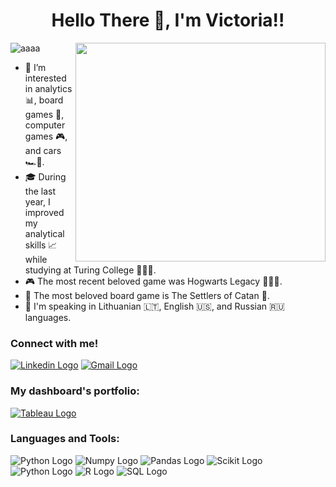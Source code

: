 <div align="center">
  <h1 style="font-size: 2em; font-weight: bold;">Hello There 👋, I'm Victoria!!</h1>
</div>

<img align="right" width="400" height="350" src="https://cdn.dribbble.com/users/2255934/screenshots/6222338/uni.gif">

<p align="left"> <img src="https://komarev.com/ghpvc/?username=aaaa&label=Profile%20views&color=0e75b6&style=flat" alt="aaaa" /> </p>

- 👀 I’m interested in analytics 📊, board games 🎲, computer games 🎮, and cars 🏎️💨.
- 🎓 During the last year, I improved my analytical skills 📈 while studying at Turing College 👩🏻‍🎓.
- 🎮 The most recent beloved game was Hogwarts Legacy 🧙🏼‍♂️.
- 🎲 The most beloved board game is The Settlers of Catan 🌾.
- 💬 I'm speaking in Lithuanian 🇱🇹, English 🇺🇸, and Russian 🇷🇺 languages.

### Connect with me!

[![Linkedin Logo](https://img.shields.io/badge/LinkedIn-0077B5?style=for-the-badge&logo=linkedin&logoColor=white)](https://linkedin.com/in/viktorija-d-132a6410b) [![Gmail Logo](https://img.shields.io/badge/Gmail-D14836?style=for-the-badge&logo=gmail&logoColor=white)](mailto:viktorijadaniene@gmail.com)

### My dashboard's portfolio:

[![Tableau Logo](https://img.shields.io/badge/Tableau-E97627?style=for-the-badge&logo=Tableau&logoColor=white)](https://public.tableau.com/app/profile/viktorija.dan/vizzes)

### Languages and Tools:

![Python Logo](https://img.shields.io/badge/Python-FFD43B?style=for-the-badge&logo=python&logoColor=blue) ![Numpy Logo](https://img.shields.io/badge/Numpy-777BB4?style=for-the-badge&logo=numpy&logoColor=white) ![Pandas Logo](https://img.shields.io/badge/Pandas-2C2D72?style=for-the-badge&logo=pandas&logoColor=white)  ![Scikit Logo](https://img.shields.io/badge/Plotly-239120?style=for-the-badge&logo=plotly&logoColor=white) ![Python Logo](https://img.shields.io/badge/scikit_learn-F7931E?style=for-the-badge&logo=scikit-learn&logoColor=white) ![R Logo](https://img.shields.io/badge/R-276DC3?style=for-the-badge&logo=r&logoColor=white) ![SQL Logo](https://img.shields.io/badge/MySQL-005C84?style=for-the-badge&logo=mysql&logoColor=white)
